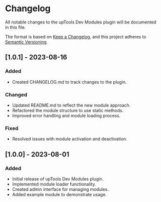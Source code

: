 # Changelog

All notable changes to the upTools Dev Modules plugin will be documented in this file.

The format is based on [Keep a Changelog](https://keepachangelog.com/en/1.0.0/),
and this project adheres to [Semantic Versioning](https://semver.org/spec/v2.0.0.html).

## [1.0.1] - 2023-08-16

### Added
- Created CHANGELOG.md to track changes to the plugin.

### Changed
- Updated README.md to reflect the new module approach.
- Refactored the module structure to use static methods.
- Improved error handling and module loading process.

### Fixed
- Resolved issues with module activation and deactivation.

## [1.0.0] - 2023-08-01

### Added
- Initial release of upTools Dev Modules plugin.
- Implemented module loader functionality.
- Created admin interface for managing modules.
- Added example module to demonstrate usage.
